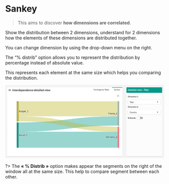 # Sankey

> This aims to discover **how dimensions are correlated**.

Show the distribution between 2 dimensions, understand for 2 dimensions how the elements of these dimensions are distributed together.

You can change dimension by using the drop-down menu on the right.

The “% distrib” option allows you to represent the distribution by percentage instead of absolute value.

This represents each element at the same size which helps you comparing the distribution.

![inter_detailed](images/inter_detailed.png)

?> The **« % Distrib »** option makes appear the segments on the right of the window all at the same size. This help to compare segment between each other.
